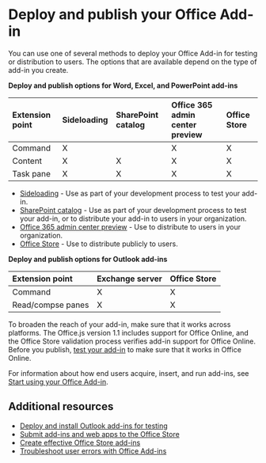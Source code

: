 
# Deploy and publish your Office Add-in


You can use one of several methods to deploy your Office Add-in for testing or distribution to users. The options that are available depend on the type of add-in you create. 

**Deploy and publish options for Word, Excel, and PowerPoint add-ins**

|**Extension point**|**Sideloading**|**SharePoint catalog**|**Office 365 admin center preview**|**Office Store**|
|:-----|:-----|:-----|:-----|:-----|
|Command|X||X|X|
|Content|X|X|X|X|
|Task pane|X|X|X|X|

- [Sideloading]() - Use as part of your development process to test your add-in.
- [SharePoint catalog](publish-task-pane-and-content-add-ins-to-an-add-in-catalog.md) - Use as part of your development process to test your add-in, or to distribute your add-in to users in your organization.
- [Office 365 admin center preview](https://support.office.com/en-ie/article/Deploy-Office-Add-Ins-in-Office-365-737e8c86-be63-44d7-bf02-492fa7cd9c3f?ui=en-US&rs=en-IE&ad=IE) - Use to distribute to users in your organization.
- [Office Store](http://msdn.microsoft.com/library/ff075782-1303-4517-91cc-b3d730e9b9ae%28Office.15%29.aspx) - Use to distribute publicly to users.

**Deploy and publish options for Outlook add-ins**

|**Extension point**|**Exchange server**|**Office Store**|
|:-----|:-----|:-----|
|Command|X|X|
|Read/compse panes|X|X|

To broaden the reach of your add-in, make sure that it works across platforms. The Office.js version 1.1 includes support for Office Online, and the Office Store validation process verifies add-in support for Office Online. Before you publish, [test your add-in](../testing/sideload-office-add-ins-for-testing.md) to make sure that it works in Office Online.

For information about how end users acquire, insert, and run add-ins, see [Start using your Office Add-in](https://support.office.com/en-ie/article/Start-using-your-Office-Add-in-82e665c4-6700-4b56-a3f3-ef5441996862?ui=en-US&rs=en-IE&ad=IE).

## Additional resources

- [Deploy and install Outlook add-ins for testing](../outlook/testing-and-tips.md) 
- [Submit add-ins and web apps to the Office Store](http://msdn.microsoft.com/library/ff075782-1303-4517-91cc-b3d730e9b9ae%28Office.15%29.aspx)
- [Create effective Office Store add-ins](https://msdn.microsoft.com/library/jj635874.asp) 
- [Troubleshoot user errors with Office Add-ins](../testing/testing-and-troubleshooting.md)


    


